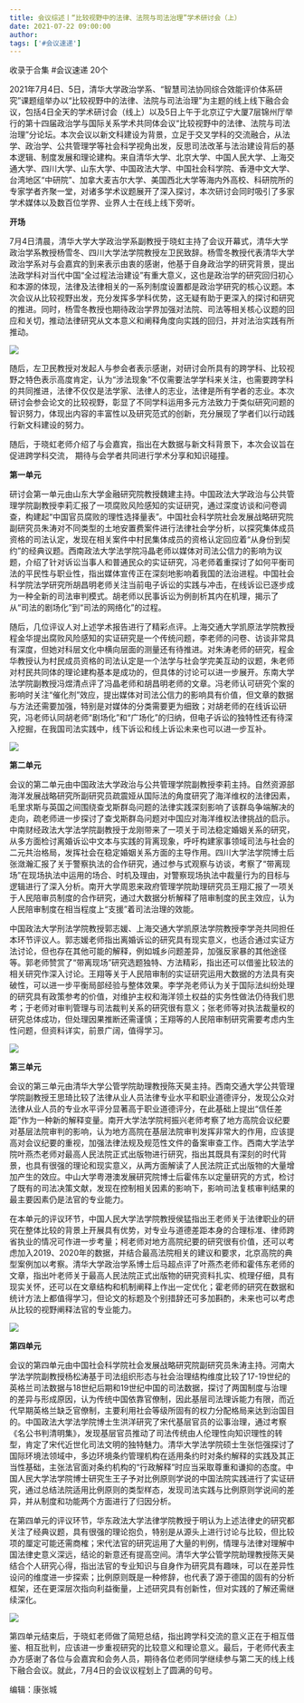 ```yaml
---
title: 会议综述丨“比较视野中的法律、法院与司法治理”学术研讨会（上）
date: 2021-07-22 09:00:00
author: 
tags: ['#会议速递']
---
```



收录于合集 #会议速递 20个

2021年7月4日、5日，清华大学政治学系、“智慧司法协同综合效能评价体系研究”课题组举办以“比较视野中的法律、法院与司法治理”为主题的线上线下融合会议，包括4日全天的学术研讨会（线上）以及5日上午于北京辽宁大厦7层锦州厅举行的第十四届政治学与国际关系学术共同体会议“比较视野中的法律、法院与司法治理”分论坛。本次会议以新文科建设为背景，立足于交叉学科的交流融合，从法学、政治学、公共管理学等社会科学视角出发，反思司法改革与法治建设背后的基本逻辑、制度发展和理论建构。来自清华大学、北京大学、中国人民大学、上海交通大学、四川大学、山东大学、中国政法大学、中国社会科学院、香港中文大学、台湾地区“中研院”、加拿大麦吉尔大学、美国西北大学等海内外高校、科研院所的专家学者齐聚一堂，对诸多学术议题展开了深入探讨，本次研讨会同时吸引了多家学术媒体以及数百位学界、业界人士在线上线下旁听。

  

 **开场**

7月4日清晨，清华大学大学政治学系副教授于晓虹主持了会议开幕式，清华大学政治学系教授杨雪冬、四川大学法学院教授左卫民致辞。杨雪冬教授代表清华大学政治学系对与会嘉宾的到来表示由衷的感谢，他基于自身政治学的研究背景，提出法政学科对当代中国“全过程法治建设”有重大意义，这也是政治学的研究回归初心和本源的体现，法律及法律相关的一系列制度设置都是政治学研究的核心议题。本次会议从比较视野出发，充分发挥多学科优势，这无疑有助于更深入的探讨和研究的推进。同时，杨雪冬教授也期待政治学界加强对法院、司法等相关核心议题的回应和关切，推动法律研究从文本意义和阐释角度向实践的回归，并对法治实践有所推动。  

![](/images/84/2.png)

随后，左卫民教授对发起人与参会者表示感谢，对研讨会所具有的跨学科、比较视野之特色表示高度肯定，认为“涉法现象”不仅需要法学学科来关注，也需要跨学科的共同推进，法律不仅仅是法学家、法律人的志业，法律是所有学者的志业。本次研讨会参会论文的比较视野，彰显了不同学科运用多元方法致力于类似研究问题的智识努力，体现出内容的丰富性以及研究范式的创新，充分展现了学者们以行动践行新文科建设的努力。  

  

随后，于晓虹老师介绍了与会嘉宾，指出在大数据与新文科背景下，本次会议旨在促进跨学科交流， 期待与会学者共同进行学术分享和知识碰撞。

  

 **第一单元**

研讨会第一单元由山东大学金融研究院教授魏建主持。中国政法大学政治与公共管理学院副教授李莉汇报了一项腐败风险感知的实证研究，通过深度访谈和问卷调查，构建起“中国官员腐败的理性选择量表”。中国社会科学院社会发展战略研究院副研究员朱涛对不同类型的土地安置费案件进行法律社会学分析，以探究集体成员资格的司法认定，发现在相关案件中村民集体成员的资格认定回应着“从身份到契约”的经典议题。西南政法大学法学院冯晶老师以媒体对司法公信力的影响为议题，介绍了针对诉讼当事人和普通民众的实证研究，冯老师着重探讨了如何平衡司法的平民性与职业性，指出媒体宣传正在深刻地影响着我国的法治进程。中国社会科学院法学研究所胡昌明老师关注当前电子诉讼的实践与冲击，在线诉讼已逐步成为一种全新的司法审判模式。胡老师以民事诉讼为例剖析其内在机理，揭示了从“司法的剧场化”到“司法的网络化”的过程。

  

随后，几位评议人对上述学术报告进行了精彩点评。上海交通大学凯原法学院教授程金华提出腐败风险感知的实证研究是一个传统问题，李老师的问卷、访谈非常具有深度，但她对科层文化中横向层面的测量还有待推进。对朱涛老师的研究，程金华教授认为村民成员资格的司法认定是一个法学与社会学完美互动的议题，朱老师对村民共同体的理论建构基本是成功的，但具体的讨论可以进一步展开。东南大学法学院副教授冯煜清点评了冯晶老师和胡昌明老师的文章。冯老师认可研究个案的影响时关注“催化剂”效应，提出媒体对司法公信力的影响具有价值，但文章的数据与方法还需要加强，特别是对媒体的分类需要更为细致；对胡老师的在线诉讼研究，冯老师认同胡老师“剧场化”和“广场化”的归纳，但电子诉讼的独特性还有待深入挖掘，在我国司法实践中，线下诉讼和线上诉讼未来也可以进一步互补。

![](/images/84/3.png)

 **第二单元**

会议的第二单元由中国政法大学政治与公共管理学院副教授李莉主持。自然资源部海洋发展战略研究所副研究员疏震娅从国际法的角度研究了海洋维权的法律因素，毛里求斯与英国之间围绕查戈斯群岛问题的法律实践深刻影响了该群岛争端解决的走向，疏老师进一步探讨了查戈斯群岛问题对中国应对海洋维权法律挑战的启示。中南财经政法大学法学院副教授于龙刚带来了一项关于司法稳定婚姻关系的研究，从多方面检讨离婚诉讼中文本与实践的背离现象，呼吁构建家事领域司法与社会的二元共治格局，发挥社会在稳定婚姻关系方面的主导作用。四川大学法学院博士后张潋瀚汇报了关于警察执法的合作研究，通过参与式观察与访谈，考察了“带离现场”在现场执法中运用的场合、时机及理由，对警察现场执法中裁量行为的目标与逻辑进行了深入分析。南开大学周恩来政府管理学院助理研究员王翔汇报了一项关于人民陪审员制度的合作研究，通过大数据分析解释了陪审制度的民主效应，认为人民陪审制度在相当程度上“支援”着司法治理的效能。

  

中国政法大学刑法学院教授郭志媛、上海交通大学凯原法学院教授李学尧共同担任本环节评议人。郭志媛老师指出离婚诉讼的研究具有现实意义，也适合通过实证方法讨论，但也存在其他可能的解释，例如城乡问题差异，加强反家暴的其他途径等。郭老师赞赏了“带离现场”研究选题独特、方法精彩，指出还可以借鉴比较法的相关研究作深入讨论。王翔等关于人民陪审制的实证研究运用大数据的方法具有突破性，可以进一步平衡局部经验与整体效果。李学尧老师认为关于国际法纠纷处理的研究具有政策参考的价值，对维护主权和海洋领土权益的实务性做法仍待我们思考；于老师对审判管理与司法裁判关系的研究很有意义；张老师等对执法裁量权的研究总体成功，但处理因果推断还需谨慎；王翔等的人民陪审制研究需要考虑内生性问题，但资料详实，前景广阔，值得学习。

![](/images/84/4.png)

 **第三单元**

会议的第三单元由清华大学公管学院助理教授陈天昊主持。西南交通大学公共管理学院副教授王思琦比较了法律从业人员法律专业水平和职业道德评分，发现公众对法律从业人员的专业水平评分显著高于职业道德评分，在此基础上提出“信任差距”作为一种新的解释变量。南开大学法学院柯振兴老师考察了地方高院会议纪要对基层法院审判的影响，认为地方高院在基层法院审判发挥非常大的作用，应该提高对会议纪要的重视，加强法律法规及规范性文件的备案审查工作。西南大学法学院叶燕杰老师对最高人民法院正式出版物进行研究，指出其既具有深刻的时代背景，也具有很强的理论和现实意义，从两方面解读了人民法院正式出版物的大量增加产生的效应。中山大学粤港澳发展研究院博士后霍伟东以定量研究的方式，检讨了既有的司法决策文献，发现在控制相关因素的影响下，影响司法复核审判结果的最主要因素仍是法官的专业能力。

  

在本单元的评议环节，中国人民大学法学院教授侯猛指出王老师关于法律职业的研究在整体比较的背景上开展具有优势，对专业与道德差距本身的合理标准、律师跨省执业的情况可作进一步考量；柯老师对地方高院纪要的研究很有价值，还可以考虑加入2019、2020年的数据，并结合最高法院相关的建议和要求，北京高院的典型案例加以考察。清华大学政治学系博士后马超点评了叶燕杰老师和霍伟东老师的文章，指出叶老师关于最高人民法院正式出版物的研究资料扎实、梳理仔细，具有现实关怀，还可以在文章结构和机制阐释上作出一定优化；霍老师的研究在数据和统计方法上都值得学习，但论文的标题及个别措辞还可多加斟酌，未来也可以考虑从比较的视野阐释法官的专业能力。

![](/images/84/5.png)

 **第四单元**

会议的第四单元由中国社会科学院社会发展战略研究院副研究员朱涛主持。河南大学法学院副教授杨松涛基于司法组织形态与社会治理结构维度比较了17-19世纪的英格兰司法数据与18世纪后期和19世纪中国的司法数据，探讨了两国制度与治理的差异与形成原因，认为传统中国依靠官僚制，因此基层司法理诉能力有限，而近代早期英格兰缺乏官僚制，主要利用社会等级所固有的权力分配格局来达到治国目的。中国政法大学法学院博士生洪洋研究了宋代基层官员的讼事治理，通过考察《名公书判清明集》，发现基层官员推动了司法传统由人伦理性向知识理性的转型，肯定了宋代近世化司法文明的独特魅力。清华大学法学院硕士生张恺强探讨了国际环境法领域中，多边环境条约管理机构在适用条约时对条约解释的实践及其正当性基础，主张法官面对条约机构的“行政解释”时应当采取尊重和谦抑的态度。中国人民大学法学院博士研究生王子予对比例原则学说的中国法院实践进行了实证研究，通过总结法院适用比例原则的类型样态，发现司法实践与比例原则学说间的差异，并从制度和功能两个方面进行了归因分析。

  

在第四单元的评议环节，华东政法大学法律学院教授于明认为上述法律史的研究都关注了经典议题，具有很强的理论抱负，特别是从源头上进行讨论与比较，但比较项的厘定可能还需商榷；宋代法官的研究运用了大量的判例，情理与法律对理解中国法律史意义深远，结论的新意还有提高空间。清华大学公管学院助理教授陈天昊结合个人研究心得，指出法官的专业知识与自身作为研究具有趣味，可以在差异性设问的维度进一步探索；比例原则既是一种修辞，也代表了源于德国的固有的分析框架，还在更深层次指向利益衡量，上述研究具有创新性，但对实践的了解还需继续深化。

![](/images/84/6.png)

第四单元结束后，于晓虹老师做了简短总结，指出跨学科交流的意义正在于相互借鉴、相互批判，应该进一步重视研究的比较意义和理论意义。最后，于老师代表主办方感谢了各位与会嘉宾和会务人员，期待各位老师同学继续参与第二天的线上线下融合会议。就此，7月4日的会议议程划上了圆满的句号。

编辑：康张城  

